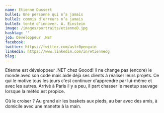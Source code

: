 ```yaml
---
name: Etienne Dussert
bulle1: Une personne qui n’a jamais 
bulle2: commis d’erreurs n’a jamais 
bulle3: tenté d’innover. A. Einstein
image: /images/portraits/etienneD.jpg
hashtag: ''
job: Développeur .NET
facebook: 
twitter: https://twitter.com/astr0penguin
linkedin: https://www.linkedin.com/in/etiennedg
blog:
---
```


Etienne est développeur .NET chez Goood! Il ne change pas (encore) le monde avec son code
mais aide déjà ses clients à réaliser leurs projets.
Ce qui le motive tous les jours c'est continuer d'apprendre par lui-même et avec les autres.
Arrivé à Paris il y a peu, il part chasser le meetup sauvage lorsque la météo est propice. 

Où le croiser ? Au grand air les baskets aux pieds, 
au bar avec des amis, 
à domicile avec une manette à la main.